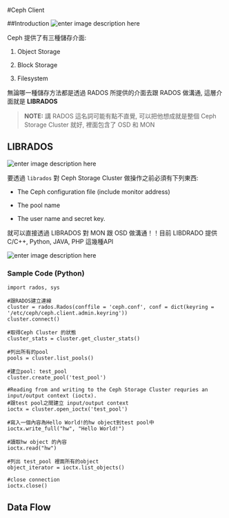

#Ceph Client

##Introduction
![enter image description here](https://lh3.googleusercontent.com/-ezLlfTyA23E/VqRGBA8tIeI/AAAAAAAACh0/3rW2kQE8jbc/s0/Image.png "ceph_client1.png")

Ceph 提供了有三種儲存介面:

1. Object Storage 

2. Block Storage

3. Filesystem

無論哪一種儲存方法都是透過 RADOS 所提供的介面去跟 RADOS 做溝通, 這層介面就是 **LIBRADOS**

>**NOTE:** 講 RADOS 這名詞可能有點不直覺, 可以把他想成就是整個 Ceph Storage Cluster 就好, 裡面包含了 OSD 和 MON 

## LIBRADOS

![enter image description here](https://lh3.googleusercontent.com/-Viq81QpeeNs/VqRIVd7YsAI/AAAAAAAACiM/MBY485HU8GI/s0/Image.png "RADOS.png")

要透過 `librados` 對 Ceph Storage Cluster 做操作之前必須有下列東西:

* The Ceph configuration file (include monitor address)

* The pool name

* The user name and secret key.

就可以直接透過 LIBRADOS 對 MON 跟 OSD 做溝通！！目前 LIBDRADO 提供  C/C++, Python, JAVA, PHP 這幾種API

![enter image description here](https://lh3.googleusercontent.com/-aJtziB97-j8/VqSQpJnWQCI/AAAAAAAACik/b9W2ty7ctEc/s0/Image.png "librados.png")

### Sample Code (Python)
```
import rados, sys

#跟RADOS建立連線
cluster = rados.Rados(conffile = 'ceph.conf', conf = dict(keyring = '/etc/ceph/ceph.client.admin.keyring'))
cluster.connect()

#取得Ceph Cluster 的狀態
cluster_stats = cluster.get_cluster_stats()

#列出所有的pool
pools = cluster.list_pools()

#建立pool: test_pool
cluster.create_pool('test_pool')

#Reading from and writing to the Ceph Storage Cluster requries an input/output context (ioctx).
#跟test pool之間建立 input/output context
ioctx = cluster.open_ioctx('test_pool')

#寫入一個內容為Hello World!的hw object到test pool中
ioctx.write_full("hw", "Hello World!")

#讀取hw object 的內容
ioctx.read("hw")

#列出 test_pool 裡面所有的object
object_iterator = ioctx.list_objects()

#close connection
ioctx.close()
```

## Data Flow
